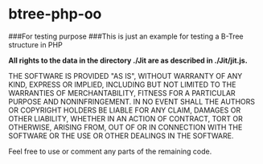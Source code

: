 # btree-php-oo
###For testing purpose
###This is just an example for testing a B-Tree structure in PHP

**All rights to the data in the directory ./Jit are as described in ./Jit/jit.js.**

THE SOFTWARE IS PROVIDED "AS IS", WITHOUT WARRANTY OF ANY KIND, EXPRESS OR
IMPLIED, INCLUDING BUT NOT LIMITED TO THE WARRANTIES OF MERCHANTABILITY,
FITNESS FOR A PARTICULAR PURPOSE AND NONINFRINGEMENT. IN NO EVENT SHALL THE
AUTHORS OR COPYRIGHT HOLDERS BE LIABLE FOR ANY CLAIM, DAMAGES OR OTHER
LIABILITY, WHETHER IN AN ACTION OF CONTRACT, TORT OR OTHERWISE, ARISING FROM,
OUT OF OR IN CONNECTION WITH THE SOFTWARE OR THE USE OR OTHER DEALINGS IN
THE SOFTWARE.

Feel free to use or comment any parts of the remaining code.
